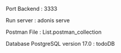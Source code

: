 Port Backend : 3333

Run server : adonis serve

Postman File : List.postman_collection

Database PostgreSQL version 17.0 : todoDB 
